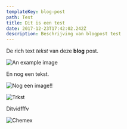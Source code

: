```yaml
---
templateKey: blog-post
path: Test
title: Dit is een test
date: 2017-12-23T17:42:02.242Z
description: Beschrijving van blogpost test
---
```

De rich text _tekst_ van deze **blog** post.

![An example image](/img/flavor_wheel.jpg)

En nog een tekst.

![Nog een image!!](/img/13fa186a-b5ba-412f-bdb6-de32bee8ac12.jpeg)

![Trkst](/img/products-grid1.jpg)

Ditvidfffv

![Chemex](/img/chemex.jpg)
